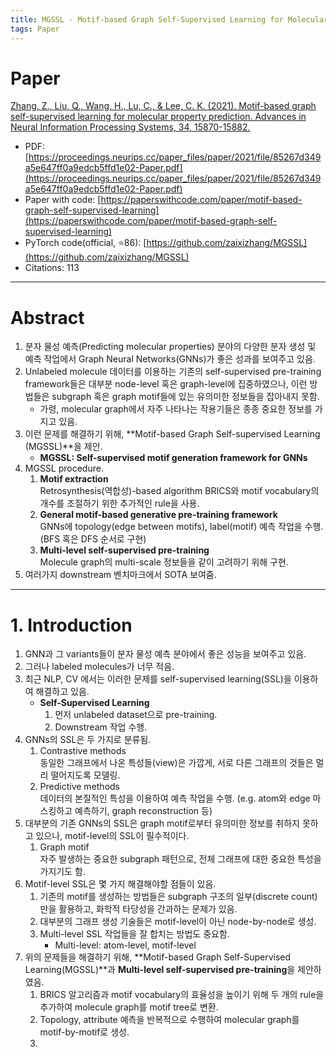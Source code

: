 ```yaml
---
title: MGSSL - Motif-based Graph Self-Supervised Learning for Molecular Property Prediction (NeurIPS 2021)
tags: Paper
---
```


# Paper
[Zhang, Z., Liu, Q., Wang, H., Lu, C., & Lee, C. K. (2021). Motif-based graph self-supervised learning for molecular property prediction. Advances in Neural Information Processing Systems, 34, 15870-15882.](https://proceedings.neurips.cc/paper_files/paper/2021/hash/85267d349a5e647ff0a9edcb5ffd1e02-Abstract.html)
- PDF: [https://proceedings.neurips.cc/paper_files/paper/2021/file/85267d349a5e647ff0a9edcb5ffd1e02-Paper.pdf](https://proceedings.neurips.cc/paper_files/paper/2021/file/85267d349a5e647ff0a9edcb5ffd1e02-Paper.pdf)
- Paper with code: [https://paperswithcode.com/paper/motif-based-graph-self-supervised-learning](https://paperswithcode.com/paper/motif-based-graph-self-supervised-learning)
- PyTorch code(official, ⭐86): [https://github.com/zaixizhang/MGSSL](https://github.com/zaixizhang/MGSSL)
- Citations: 113

<!--more-->
---

# Abstract
1. 분자 물성 예측(Predicting molecular properties) 분야의 다양한 분자 생성 및 예측 작업에서 Graph Neural Networks(GNNs)가 좋은 성과를 보여주고 있음.
2. Unlabeled molecule 데이터를 이용하는 기존의 self-supervised pre-training framework들은 대부분 node-level 혹은 graph-level에 집중하였으나, 이런 방법들은 subgraph 혹은 graph motif들에 있는 유의미한 정보들을 잡아내지 못함.
	- 가령, molecular graph에서 자주 나타나는 작용기들은 종종 중요한 정보를 가지고 있음.
3. 이런 문제를 해결하기 위해, **Motif-based Graph Self-supervised Learning (MGSSL)**을 제안.
	- **MGSSL: Self-supervised motif generation framework for GNNs**
4. MGSSL procedure.
	1. **Motif extraction**\
	Retrosynthesis(역합성)-based algorithm BRICS와 motif vocabulary의 개수를 조절하기 위한 추가적인 rule을 사용.
	2. **General motif-based generative pre-training framework**\
	GNNs에 topology(edge between motifs), label(motif) 예측 작업을 수행. (BFS 혹은 DFS 순서로 구현)
	3. **Multi-level self-supervised pre-training**\
	Molecule graph의 multi-scale 정보들을 같이 고려하기 위해 구현.
4. 여러가지 downstream 벤치마크에서 SOTA 보여줌.


---
# 1. Introduction
1. GNN과 그 variants들이 분자 물성 예측 분야에서 좋은 성능을 보여주고 있음.
2. 그러나 labeled molecules가 너무 적음.
3. 최근 NLP, CV 에서는 이러한 문제를 self-supervised learning(SSL)을 이용하여 해결하고 있음.
	- **Self-Supervised Learning**
		1. 먼저 unlabeled dataset으로 pre-training.
		2. Downstream 작업 수행.
4. GNNs의 SSL은 두 가지로 분류됨.
	1. Contrastive methods \
	동일한 그래프에서 나온 특성들(view)은 가깝게, 서로 다른 그래프의 것들은 멀리 떨어지도록 모델링.
	2. Predictive methods \
	데이터의 본질적인 특성을 이용하여 예측 작업을 수행. (e.g. atom와 edge 마스킹하고 예측하기, graph reconstruction 등)
5. 대부분의 기존 GNNs의 SSL은 graph motif로부터 유의미한 정보를 취하지 못하고 있으나, motif-level의 SSL이 필수적이다.
	1. Graph motif \
	자주 발생하는 중요한 subgraph 패턴으로, 전체 그래프에 대한 중요한 특성을 가지기도 함.
6. Motif-level SSL은 몇 가지 해결해야할 점들이 있음.
	1. 기존의 motif를 생성하는 방법들은 subgraph 구조의 일부(discrete count)만을 활용하고, 화학적 타당성을 간과하는 문제가 있음.
	2. 대부분의 그래프 생성 기술들은 motif-level이 아닌 node-by-node로 생성.
	3. Multi-level SSL 작업들을 잘 합치는 방법도 중요함.
		- Multi-level: atom-level, motif-level
7. 위의 문제들을 해결하기 위해, **Motif-based Graph Self-Supervised Learning(MGSSL)**과 **Multi-level self-supervised pre-training**을 제안하였음.
	1. BRICS 알고리즘과 motif vocabulary의 효율성을 높이기 위해 두 개의 rule을 추가하여 molecule graph를 motif tree로 변환.
	2. Topology, attribute 예측을 반복적으로 수행하여 molecular graph를 motif-by-motif로 생성.
	3. 